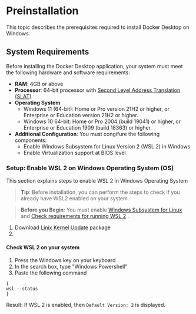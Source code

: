 # Preinstallation
This topic describes the prerequisites required to install Docker Desktop on Windows.
## System Requirements
Before installing the Docker Desktop application, your system must meet the following hardware and software requirements:
- **RAM**: 4GB or above
- **Processor**: 64-bit processor with [Second Level Address Translation (SLAT)](https://en.wikipedia.org/wiki/Second_Level_Address_Translation)
- **Operating System**
  - Windows 11 (64-bit): Home or Pro version 21H2 or higher, or Enterprise or Education version 21H2 or higher.
  - Windows 10 64-bit: Home or Pro 2004 (build 19041) or higher, or Enterprise or Education 1909 (build 18363) or higher.
- **Additional Configuration**: You must congifure the following components:
  - Enable Windows Subsystem for Linux Version 2 (WSL 2) in Windows
  - Enable Virtualization support at BIOS level
### Setup: Enable WSL 2 on Windows Operating System (OS)
This section explains steps to enable WSL 2 in Windows Operating System
> **Tip**: Before installation, you can perform the steps to check if you already have WSL2 enabled on your system.

> **Before you Begin**: You must enable [Windows Subsystem for Linux](https://docs.microsoft.com/en-us/windows/wsl/install-manual#step-1---enable-the-windows-subsystem-for-linux) and [Check requirements for running WSL 2](https://docs.microsoft.com/en-us/windows/wsl/install-manual#step-2---check-requirements-for-running-wsl-2) .
1. Download [Linix Kernel Update](https://wslstorestorage.blob.core.windows.net/wslblob/wsl_update_x64.msi) package
2. 

#### Check WSL 2 on your system
1. Press the Windows key on your keyboard
2. In the search box, type "Windows Powershell"
3. Paste the following command
```
{
wsl --status
}
```
Result: If WSL 2 is enabled, then `Default Version: 2` is displayed.


